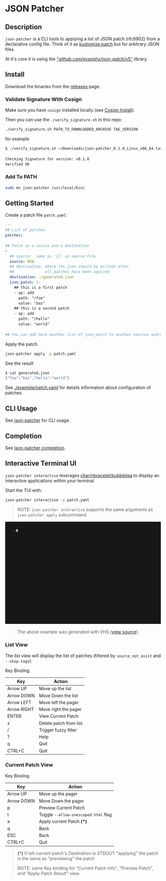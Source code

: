 # JSON Patcher

## Description 

`json-patcher` is a CLI tools to applying a list of JSON patch (rfc6902) from a declarative config file. Think of it as [kustomize patch](https://kubectl.docs.kubernetes.io/references/kustomize/builtins/#_patchesjson6902_) but for arbitrary JSON files. 

At it's core it is using the ["github.com/evanphx/json-patch/v5"](https://github.com/evanphx/json-patch) library.

## Install 

Download the binaries from the [releases](https://github.com/vdbulcke/json-patcher/releases) page. 

### Validate Signature With Cosign

Make sure you have `cosign` installed locally (see [Cosign Install](https://docs.sigstore.dev/cosign/installation/)).


Then you can use the `./verify_signature.sh` in this repo: 

```bash
./verify_signature.sh PATH_TO_DOWNLOADED_ARCHIVE TAG_VERSION
```
for example
```bash
$ ./verify_signature.sh ~/Downloads/json-patcher_0.1.0_Linux_x86_64.tar.gz v0.1.0

Checking Signature for version: v0.1.0
Verified OK

```


### Add To PATH 



```bash
sudo mv json-patcher /usr/local/bin/
```

## Getting Started



Create a patch file `patch.yaml`: 
```yaml
---
## List of patches
patches:

## Patch on a source and a destination
- 
  ## source:  same as '{}' as source file
  source: NEW
  ## destination: where the json should be written after 
  ##              all patches have been applied
  destination: ./generated.json
  json_patch: |-
    ## this is a first patch 
    - op: add
      path: "/foo"
      value: "baz"
    ## this is a second patch 
    - op: add
      path: "/hello"
      value: "world"

## You can add here another list of json_patch to another sources and/or destinations
```


Apply the patch
```bash
json-patcher apply -p patch.yaml
```

See the result
```bash
$ cat generated.json 
{"foo":"baz","hello":"world"}
```

See [./example/patch.yaml](./example/patch.yaml) for details information about configuration of patches.


## CLI Usage 

See [json-patcher](./doc/json-patcher.md) for CLI usage.

## Completion 

See [json-patcher completion](./doc/json-patcher_completion.md).


## Interactive Terminal UI 

`json-patcher interactive` leverages [charmbracelet/bubbletea](https://github.com/charmbracelet/bubbletea) to display an interactive applications within your terminal. 


Start the TUI with:
```bash
json-patcher interactive -p patch.yaml
```
> NOTE: `json-patcher interactive` supports the same arguments as `json-patcher apply` subcommand

<img  src=./example/demo.gif width="700"/>

> The above example was generated with VHS ([view source](./example/demo.tape)).


### List View

The list view will display the list of patches (filtered by `source_not_exist` and `--skip-tags`).

Key Binding

| Key | Action |
|  -- | -- | 
| Arrow UP | Move up the list |
| Arrow DOWN | Move Down the list |
| Arrow LEFT | Move left the pager |
| Arrow RIGHT | Move right the pager |
| ENTER | View Current Patch |
| x | Delete patch from list |
| / | Trigger fuzzy filter  |
| ? | Help | 
| q | Quit | 
| CTRL+C | Quit |

### Current Patch View

Key Binding

| Key | Action |
|  -- | -- | 
| Arrow UP | Move up the pager |
| Arrow DOWN | Move Down the pager |
| p | Preview Current Patch |
| t | Toggle `--allow-unescaped-html` flag |
| a | Apply current Patch **(*)**  |
| q | Back |
| ESC | Back |
| CTRL+C | Quit |

> **(*)** If teh current patch's Destination is STDOUT "applying" the patch is the same as "previewing" the patch

> NOTE: same Key binding for "Current Patch Info", "Preview Patch", and "Apply Patch Result" view.

